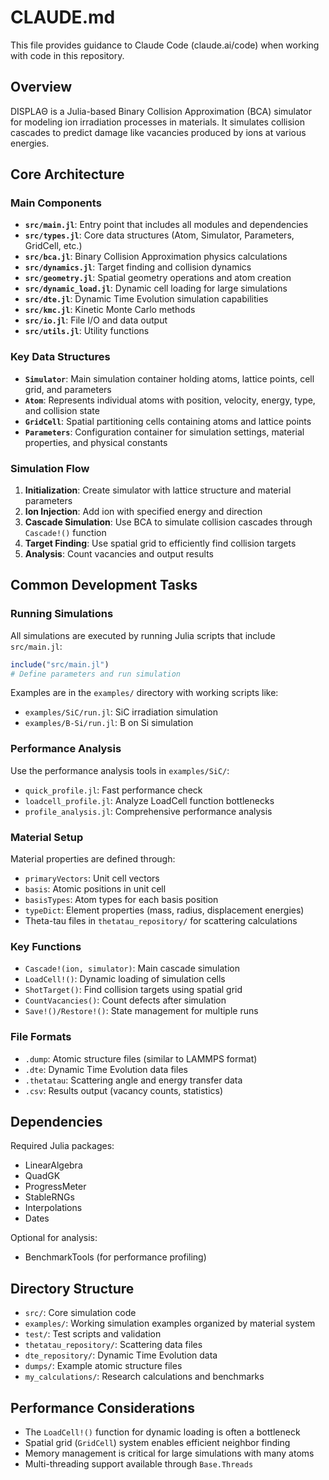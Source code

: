 # CLAUDE.md

This file provides guidance to Claude Code (claude.ai/code) when working with code in this repository.

## Overview

DISPLAΘ is a Julia-based Binary Collision Approximation (BCA) simulator for modeling ion irradiation processes in materials. It simulates collision cascades to predict damage like vacancies produced by ions at various energies.

## Core Architecture

### Main Components

- **`src/main.jl`**: Entry point that includes all modules and dependencies
- **`src/types.jl`**: Core data structures (Atom, Simulator, Parameters, GridCell, etc.)
- **`src/bca.jl`**: Binary Collision Approximation physics calculations 
- **`src/dynamics.jl`**: Target finding and collision dynamics
- **`src/geometry.jl`**: Spatial geometry operations and atom creation
- **`src/dynamic_load.jl`**: Dynamic cell loading for large simulations
- **`src/dte.jl`**: Dynamic Time Evolution simulation capabilities
- **`src/kmc.jl`**: Kinetic Monte Carlo methods
- **`src/io.jl`**: File I/O and data output
- **`src/utils.jl`**: Utility functions

### Key Data Structures

- **`Simulator`**: Main simulation container holding atoms, lattice points, cell grid, and parameters
- **`Atom`**: Represents individual atoms with position, velocity, energy, type, and collision state
- **`GridCell`**: Spatial partitioning cells containing atoms and lattice points
- **`Parameters`**: Configuration container for simulation settings, material properties, and physical constants

### Simulation Flow

1. **Initialization**: Create simulator with lattice structure and material parameters
2. **Ion Injection**: Add ion with specified energy and direction  
3. **Cascade Simulation**: Use BCA to simulate collision cascades through `Cascade!()` function
4. **Target Finding**: Use spatial grid to efficiently find collision targets
5. **Analysis**: Count vacancies and output results

## Common Development Tasks

### Running Simulations

All simulations are executed by running Julia scripts that include `src/main.jl`:

```julia
include("src/main.jl")
# Define parameters and run simulation
```

Examples are in the `examples/` directory with working scripts like:
- `examples/SiC/run.jl`: SiC irradiation simulation
- `examples/B-Si/run.jl`: B on Si simulation

### Performance Analysis

Use the performance analysis tools in `examples/SiC/`:
- `quick_profile.jl`: Fast performance check
- `loadcell_profile.jl`: Analyze LoadCell function bottlenecks  
- `profile_analysis.jl`: Comprehensive performance analysis

### Material Setup

Material properties are defined through:
- `primaryVectors`: Unit cell vectors
- `basis`: Atomic positions in unit cell  
- `basisTypes`: Atom types for each basis position
- `typeDict`: Element properties (mass, radius, displacement energies)
- Theta-tau files in `thetatau_repository/` for scattering calculations

### Key Functions

- `Cascade!(ion, simulator)`: Main cascade simulation
- `LoadCell!()`: Dynamic loading of simulation cells
- `ShotTarget()`: Find collision targets using spatial grid
- `CountVacancies()`: Count defects after simulation
- `Save!()/Restore!()`: State management for multiple runs

### File Formats

- `.dump`: Atomic structure files (similar to LAMMPS format)
- `.dte`: Dynamic Time Evolution data files
- `.thetatau`: Scattering angle and energy transfer data
- `.csv`: Results output (vacancy counts, statistics)

## Dependencies

Required Julia packages:
- LinearAlgebra
- QuadGK  
- ProgressMeter
- StableRNGs
- Interpolations
- Dates

Optional for analysis:
- BenchmarkTools (for performance profiling)

## Directory Structure

- `src/`: Core simulation code
- `examples/`: Working simulation examples organized by material system
- `test/`: Test scripts and validation
- `thetatau_repository/`: Scattering data files
- `dte_repository/`: Dynamic Time Evolution data
- `dumps/`: Example atomic structure files
- `my_calculations/`: Research calculations and benchmarks

## Performance Considerations

- The `LoadCell!()` function for dynamic loading is often a bottleneck
- Spatial grid (`GridCell`) system enables efficient neighbor finding
- Memory management is critical for large simulations with many atoms
- Multi-threading support available through `Base.Threads`